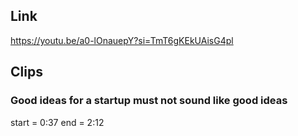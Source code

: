 ## Link
https://youtu.be/a0-lOnauepY?si=TmT6gKEkUAisG4pl

## Clips

### Good ideas for a startup must not sound like good ideas
start = 0:37
end = 2:12